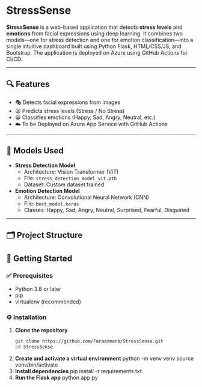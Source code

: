 # StressSense

**StressSense** is a web-based application that detects **stress levels** and **emotions** from facial expressions using deep learning. It combines two models—one for stress detection and one for emotion classification—into a single intuitive dashboard built using Python Flask, HTML/CSS/JS, and Bootstrap. The application is deployed on Azure using GitHub Actions for CI/CD.

---

## 🔍 Features

- 🎭 Detects facial expressions from images
- 😫 Predicts stress levels (Stress / No Stress)
- 😀 Classifies emotions (Happy, Sad, Angry, Neutral, etc.)
- ☁️ To be Deployed on Azure App Service with GitHub Actions

---

## 🧠 Models Used

- **Stress Detection Model**
  - Architecture: Vision Transformer (ViT)
  - File: `stress_detection_model_vit.pth`
  - Dataset: Custom dataset trained
- **Emotion Detection Model**
  - Architecture: Convolutional Neural Network (CNN)
  - File: `best_model.keras`
  - Classes: Happy, Sad, Angry, Neutral, Surprised, Fearful, Disgusted

---

## 🗂️ Project Structure

## 🚀 Getting Started

### ✅ Prerequisites

- Python 3.8 or later
- pip
- virtualenv (recommended)

### ⚙️ Installation

1. **Clone the repository**
   ```bash
   git clone https://github.com/Faraazmanb/StressSense.git
   cd StressSense
2. **Create and activate a virtual environment**
    python -m venv venv
    source venv/bin/activate
3. **Install dependencies**
     pip install -r requirements.txt
4. **Run the Flask app**
     python app.py
